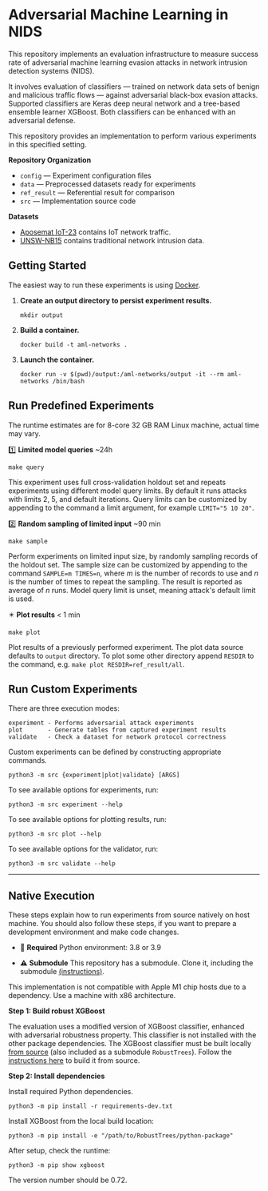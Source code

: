# Adversarial Machine Learning in NIDS

This repository implements an evaluation infrastructure to measure success rate of adversarial machine learning evasion
attacks in network intrusion detection systems (NIDS).

It involves evaluation of classifiers — trained on network data sets of benign and malicious traffic flows — against 
adversarial black-box evasion attacks. Supported classifiers are Keras deep neural network and a tree-based ensemble 
learner XGBoost. Both classifiers can be enhanced with an adversarial defense.

This repository provides an implementation to perform various experiments in this specified setting. 

**Repository Organization**

- `config`     — Experiment configuration files              
- `data`       — Preprocessed datasets ready for experiments
- `ref_result` — Referential result for comparison          
- `src`        — Implementation source code                  

**Datasets**

- [Aposemat IoT-23](https://www.stratosphereips.org/datasets-iot23/) contains IoT network traffic.
- [UNSW-NB15](https://research.unsw.edu.au/projects/unsw-nb15-dataset) contains traditional network intrusion data.

## Getting Started

The easiest way to run these experiments is using [Docker](https://docs.docker.com/engine/install/).

1. **Create an output directory to persist experiment results.**

    ```
    mkdir output
    ```
   
2. **Build a container.**

    ```
    docker build -t aml-networks .
    ```

3. **Launch the container.**

    ```
    docker run -v $(pwd)/output:/aml-networks/output -it --rm aml-networks /bin/bash
    ```

## Run Predefined Experiments

The runtime estimates are for 8-core 32 GB RAM Linux machine, actual time may vary.

:one: **Limited model queries** ~24h

```
make query
```

This experiment uses full cross-validation holdout set and repeats experiments using different model query limits. 
By default it runs attacks with limits 2, 5, and default iterations. Query limits can be customized by appending 
to the command a limit argument, for example `LIMIT="5 10 20"`.

:two: **Random sampling of limited input** ~90 min

```
make sample
```

Perform experiments on limited input size, by randomly sampling records of the holdout set. The sample size can be
customized by appending to the command `SAMPLE=m TIMES=n`, where $m$ is the number of records to use and $n$ is the
number of times to repeat the sampling. The result is reported as average of $n$ runs. Model query limit is unset,
meaning attack's default limit is used.


:eight_pointed_black_star: **Plot results** < 1 min

```
make plot
```

Plot results of a previously performed experiment. The plot data source defaults to `output` directory. 
To plot some other directory append `RESDIR` to the command, e.g. `make plot RESDIR=ref_result/all`.

## Run Custom Experiments

There are three execution modes:

```
experiment - Performs adversarial attack experiments
plot       - Generate tables from captured experiment results
validate   - Check a dataset for network protocol correctness
```

Custom experiments can be defined by constructing appropriate commands.

```
python3 -m src {experiment|plot|validate} [ARGS]
```

To see available options for experiments, run:

```
python3 -m src experiment --help
```

To see available options for plotting results, run:

```
python3 -m src plot --help
```

To see available options for the validator, run:

```
python3 -m src validate --help
```

---

## Native Execution

These steps explain how to run experiments from source natively on host machine.
You should also follow these steps, if you want to prepare a development environment and make code changes.

- :snake: **Required** Python environment: 3.8 or 3.9

- :warning: **Submodule** This repository has a submodule. Clone it, including the submodule
  [(instructions)](https://stackoverflow.com/a/4438292).

This implementation is not compatible with Apple M1 chip hosts due to a dependency. Use a machine with x86 architecture.

**Step 1: Build robust XGBoost**

The evaluation uses a modified version of XGBoost classifier, enhanced with adversarial robustness property. This
classifier is not installed with the other package dependencies. The XGBoost classifier must be built
locally [from source](https://github.com/chenhongge/RobustTrees) (also included as a submodule `RobustTrees`). Follow
the
[instructions here](https://github.com/chenhongge/RobustTrees/tree/master/python-package#from-source) to build it from
source.

**Step 2: Install dependencies**

Install required Python dependencies.

```
python3 -m pip install -r requirements-dev.txt
```

Install XGBoost from the local build location:

```
python3 -m pip install -e "/path/to/RobustTrees/python-package"
```

After setup, check the runtime:

```
python3 -m pip show xgboost
```

The version number should be 0.72.